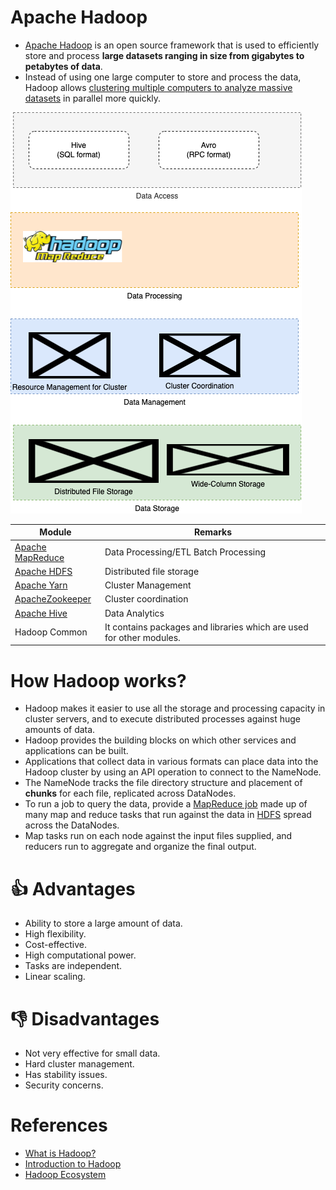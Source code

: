 # Apache Hadoop
- [Apache Hadoop](https://hadoop.apache.org/) is an open source framework that is used to efficiently store and process **large datasets ranging in size from gigabytes to petabytes of data**. 
- Instead of using one large computer to store and process the data, Hadoop allows [clustering multiple computers to analyze massive datasets](../../7_PropertiesDistributedSystem/Scalability/ServersCluster.md) in parallel more quickly.

![img.png](HadoopStack.drawio.png)

| Module                                                                     | Remarks                                                              |
|----------------------------------------------------------------------------|----------------------------------------------------------------------|
| [Apache MapReduce](../ETLServices/BatchProcessing/ApacheMapReduce.md)      | Data Processing/ETL Batch Processing                                 |
| [Apache HDFS](../../11_FileStorageServicesHDFS/ApacheHDFS.md)              | Distributed file storage                                             |
| [Apache Yarn](../../9_Container&OrchestrationServices/ApacheYarn.md)        | Cluster Management                                                   |
| [ApacheZookeeper](../../10_ClusterCoordinationServices/ApacheZookeeper.md) | Cluster coordination                                                 |
| [Apache Hive](../DataAnalytics/ApacheHive.md)                              | Data Analytics                                                       |
| Hadoop Common                                                              | It contains packages and libraries which are used for other modules. |

# How Hadoop works?
- Hadoop makes it easier to use all the storage and processing capacity in cluster servers, and to execute distributed processes against huge amounts of data. 
- Hadoop provides the building blocks on which other services and applications can be built.
- Applications that collect data in various formats can place data into the Hadoop cluster by using an API operation to connect to the NameNode. 
- The NameNode tracks the file directory structure and placement of **chunks** for each file, replicated across DataNodes. 
- To run a job to query the data, provide a [MapReduce job](../ETLServices/BatchProcessing/ApacheMapReduce.md) made up of many map and reduce tasks that run against the data in [HDFS](../../11_FileStorageServicesHDFS/ApacheHDFS.md) spread across the DataNodes.
- Map tasks run on each node against the input files supplied, and reducers run to aggregate and organize the final output.

# :thumbsup: Advantages
- Ability to store a large amount of data. 
- High flexibility.
- Cost-effective.
- High computational power.
- Tasks are independent.
- Linear scaling.

# :thumbsdown: Disadvantages
- Not very effective for small data.
- Hard cluster management.
- Has stability issues.
- Security concerns.

# References
- [What is Hadoop?](https://aws.amazon.com/emr/details/hadoop/what-is-hadoop/)
- [Introduction to Hadoop](https://www.geeksforgeeks.org/hadoop-an-introduction/)
- [Hadoop Ecosystem](https://www.geeksforgeeks.org/hadoop-ecosystem/)